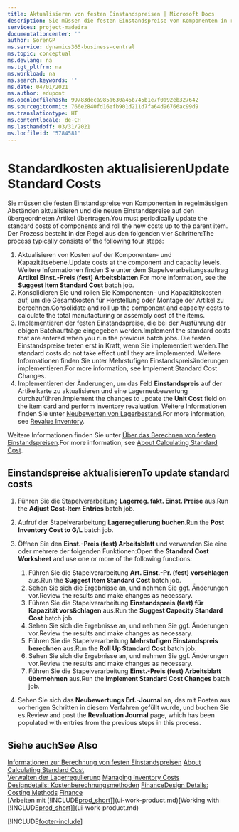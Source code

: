 ```yaml
---
title: Aktualisieren von festen Einstandspreisen | Microsoft Docs
description: Sie müssen die festen Einstandspreise von Komponenten in regelmässigen Abständen aktualisieren und die neuen Einstandspreise auf den übergeordneten Artikel übertragen.
services: project-madeira
documentationcenter: ''
author: SorenGP
ms.service: dynamics365-business-central
ms.topic: conceptual
ms.devlang: na
ms.tgt_pltfrm: na
ms.workload: na
ms.search.keywords: ''
ms.date: 04/01/2021
ms.author: edupont
ms.openlocfilehash: 99783deca985a630a46b745b1e7f0a92eb327642
ms.sourcegitcommit: 766e2840fd16efb901d211d7fa64d96766ac99d9
ms.translationtype: HT
ms.contentlocale: de-CH
ms.lasthandoff: 03/31/2021
ms.locfileid: "5784581"
---
```

# <a name="update-standard-costs"></a><span data-ttu-id="d303a-103">Standardkosten aktualisieren</span><span class="sxs-lookup"><span data-stu-id="d303a-103">Update Standard Costs</span></span>
<span data-ttu-id="d303a-104">Sie müssen die festen Einstandspreise von Komponenten in regelmässigen Abständen aktualisieren und die neuen Einstandspreise auf den übergeordneten Artikel übertragen.</span><span class="sxs-lookup"><span data-stu-id="d303a-104">You must periodically update the standard costs of components and roll the new costs up to the parent item.</span></span> <span data-ttu-id="d303a-105">Der Prozess besteht in der Regel aus den folgenden vier Schritten:</span><span class="sxs-lookup"><span data-stu-id="d303a-105">The process typically consists of the following four steps:</span></span>  

1.  <span data-ttu-id="d303a-106">Aktualisieren von Kosten auf der Komponenten- und Kapazitätsebene.</span><span class="sxs-lookup"><span data-stu-id="d303a-106">Update costs at the component and capacity levels.</span></span> <span data-ttu-id="d303a-107">Weitere Informationen finden Sie unter dem Stapelverarbeitungsauftrag **Artikel Einst.-Preis (fest) Arbeitsblatten**.</span><span class="sxs-lookup"><span data-stu-id="d303a-107">For more information, see the **Suggest Item Standard Cost** batch job.</span></span>  
2.  <span data-ttu-id="d303a-108">Konsolidieren Sie und rollen Sie Komponenten- und Kapazitätskosten auf, um die Gesamtkosten für Herstellung oder Montage der Artikel zu berechnen.</span><span class="sxs-lookup"><span data-stu-id="d303a-108">Consolidate and roll up the component and capacity costs to calculate the total manufacturing or assembly cost of the items.</span></span>  
3.  <span data-ttu-id="d303a-109">Implementieren der festen Einstandspreise, die bei der Ausführung der obigen Batchaufträge eingegeben werden.</span><span class="sxs-lookup"><span data-stu-id="d303a-109">Implement the standard costs that are entered when you run the previous batch jobs.</span></span> <span data-ttu-id="d303a-110">Die festen Einstandspreise treten erst in Kraft, wenn Sie implementiert werden.</span><span class="sxs-lookup"><span data-stu-id="d303a-110">The standard costs do not take effect until they are implemented.</span></span> <span data-ttu-id="d303a-111">Weitere Informationen finden Sie unter Mehrstufigen Einstandspreisänderungen implementieren.</span><span class="sxs-lookup"><span data-stu-id="d303a-111">For more information, see Implement Standard Cost Changes.</span></span>  
4.  <span data-ttu-id="d303a-112">Implementieren der Änderungen, um das Feld **Einstandspreis** auf der Artikelkarte zu aktualisieren und eine Lagerneubewertung durchzuführen.</span><span class="sxs-lookup"><span data-stu-id="d303a-112">Implement the changes to update the **Unit Cost** field on the item card and perform inventory revaluation.</span></span> <span data-ttu-id="d303a-113">Weitere Informationen finden Sie unter [Neubewerten von Lagerbestand](inventory-how-revalue-inventory.md).</span><span class="sxs-lookup"><span data-stu-id="d303a-113">For more information, see [Revalue Inventory](inventory-how-revalue-inventory.md).</span></span>  

<span data-ttu-id="d303a-114">Weitere Informationen finden Sie unter [Über das Berechnen von festen Einstandspreisen](finance-about-calculating-standard-cost.md).</span><span class="sxs-lookup"><span data-stu-id="d303a-114">For more information, see [About Calculating Standard Cost](finance-about-calculating-standard-cost.md).</span></span>  
## <a name="to-update-standard-costs"></a><span data-ttu-id="d303a-115">Einstandspreise aktualisieren</span><span class="sxs-lookup"><span data-stu-id="d303a-115">To update standard costs</span></span>  
1.  <span data-ttu-id="d303a-116">Führen Sie die Stapelverarbeitung **Lagerreg. fakt. Einst. Preise** aus.</span><span class="sxs-lookup"><span data-stu-id="d303a-116">Run the **Adjust Cost-Item Entries** batch job.</span></span>  
2.  <span data-ttu-id="d303a-117">Aufruf der Stapelverarbeitung **Lagerregulierung buchen**.</span><span class="sxs-lookup"><span data-stu-id="d303a-117">Run the **Post Inventory Cost to G/L** batch job.</span></span>  
3.  <span data-ttu-id="d303a-118">Öffnen Sie den **Einst.-Preis (fest) Arbeitsblatt** und verwenden Sie eine oder mehrere der folgenden Funktionen:</span><span class="sxs-lookup"><span data-stu-id="d303a-118">Open the **Standard Cost Worksheet** and use one or more of the following functions:</span></span>  

    1.  <span data-ttu-id="d303a-119">Führen Sie die Stapelverarbeitung **Art. Einst.-Pr. (fest) vorschlagen** aus.</span><span class="sxs-lookup"><span data-stu-id="d303a-119">Run the **Suggest Item Standard Cost** batch job.</span></span>  
    2.  <span data-ttu-id="d303a-120">Sehen Sie sich die Ergebnisse an, und nehmen Sie ggf. Änderungen vor.</span><span class="sxs-lookup"><span data-stu-id="d303a-120">Review the results and make changes as necessary.</span></span>  
    3.  <span data-ttu-id="d303a-121">Führen Sie die Stapelverarbeitung **Einstandspreis (fest) für Kapazität vors&chlagen** aus.</span><span class="sxs-lookup"><span data-stu-id="d303a-121">Run the **Suggest Capacity Standard Cost** batch job.</span></span>  
    4.  <span data-ttu-id="d303a-122">Sehen Sie sich die Ergebnisse an, und nehmen Sie ggf. Änderungen vor.</span><span class="sxs-lookup"><span data-stu-id="d303a-122">Review the results and make changes as necessary.</span></span>
    5. <span data-ttu-id="d303a-123">Führen Sie die Stapelverarbeitung **Mehrstufigen Einstandspreis berechnen** aus.</span><span class="sxs-lookup"><span data-stu-id="d303a-123">Run the **Roll Up Standard Cost** batch job.</span></span>
    6.  <span data-ttu-id="d303a-124">Sehen Sie sich die Ergebnisse an, und nehmen Sie ggf. Änderungen vor.</span><span class="sxs-lookup"><span data-stu-id="d303a-124">Review the results and make changes as necessary.</span></span>
    7.  <span data-ttu-id="d303a-125">Führen Sie die Stapelverarbeitung **Einst.-Preis (fest) Arbeitsblatt übernehmen** aus.</span><span class="sxs-lookup"><span data-stu-id="d303a-125">Run the **Implement Standard Cost Changes** batch job.</span></span>  
4.  <span data-ttu-id="d303a-126">Sehen Sie sich das  **Neubewertungs Erf.-Journal** an, das mit Posten aus vorherigen Schritten in diesem Verfahren gefüllt wurde, und buchen Sie es.</span><span class="sxs-lookup"><span data-stu-id="d303a-126">Review and post the **Revaluation Journal** page, which has been populated with entries from the previous steps in this process.</span></span>  

## <a name="see-also"></a><span data-ttu-id="d303a-127">Siehe auch</span><span class="sxs-lookup"><span data-stu-id="d303a-127">See Also</span></span>  
 <span data-ttu-id="d303a-128">[Informationen zur Berechnung von festen Einstandspreisen](finance-about-calculating-standard-cost.md) </span><span class="sxs-lookup"><span data-stu-id="d303a-128">[About Calculating Standard Cost](finance-about-calculating-standard-cost.md) </span></span>  
 <span data-ttu-id="d303a-129">[Verwalten der Lagerregulierung](finance-manage-inventory-costs.md) </span><span class="sxs-lookup"><span data-stu-id="d303a-129">[Managing Inventory Costs](finance-manage-inventory-costs.md) </span></span>  
 <span data-ttu-id="d303a-130">[Designdetails: Kostenberechnungsmethoden](design-details-costing-methods.md) [Finance](finance.md)</span><span class="sxs-lookup"><span data-stu-id="d303a-130">[Design Details: Costing Methods](design-details-costing-methods.md) [Finance](finance.md)</span></span>  
 <span data-ttu-id="d303a-131">[Arbeiten mit [!INCLUDE[prod_short](includes/prod_short.md)]](ui-work-product.md)</span><span class="sxs-lookup"><span data-stu-id="d303a-131">[Working with [!INCLUDE[prod_short](includes/prod_short.md)]](ui-work-product.md)</span></span>  


[!INCLUDE[footer-include](includes/footer-banner.md)]